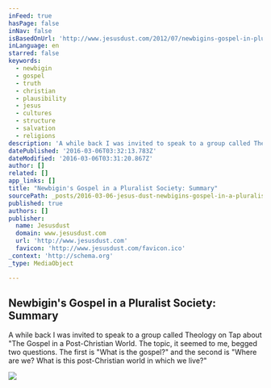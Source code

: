 ```yaml
---
inFeed: true
hasPage: false
inNav: false
isBasedOnUrl: 'http://www.jesusdust.com/2012/07/newbigins-gospel-in-pluralist-society.html'
inLanguage: en
starred: false
keywords:
  - newbigin
  - gospel
  - truth
  - christian
  - plausibility
  - jesus
  - cultures
  - structure
  - salvation
  - religions
description: 'A while back I was invited to speak to a group called Theology on Tap about "The Gospel in a Post-Christian World. The topic, it seemed to me, begged two questions. The first is "What is the gospel?" and the second is "Where are we? What is this post-Christian world in which we live?"'
datePublished: '2016-03-06T03:32:13.783Z'
dateModified: '2016-03-06T03:31:20.867Z'
author: []
related: []
app_links: []
title: "Newbigin's Gospel in a Pluralist Society: Summary"
sourcePath: _posts/2016-03-06-jesus-dust-newbigins-gospel-in-a-pluralist-society-summar.md
published: true
authors: []
publisher:
  name: Jesusdust
  domain: www.jesusdust.com
  url: 'http://www.jesusdust.com'
  favicon: 'http://www.jesusdust.com/favicon.ico'
_context: 'http://schema.org'
_type: MediaObject

---
```

<article style=""><h1>Newbigin's Gospel in a Pluralist Society: Summary</h1><p>A while back I was invited to speak to a group called Theology on Tap about "The Gospel in a Post-Christian World. The topic, it seemed to me, begged two questions. The first is "What is the gospel?" and the second is "Where are we? What is this post-Christian world in which we live?"</p><img src="https://s3-us-west-2.amazonaws.com/the-grid-img/p/8ca9761d5a141683c138a96da15737cdd97f44ff.jpg" /></article>